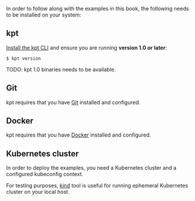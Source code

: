 In order to follow along with the examples in this book, the following needs to be installed on your
system:

## kpt

[Install the kpt CLI][install] and ensure you are running **version 1.0 or later**:

```shell
$ kpt version
```

TODO: kpt 1.0 binaries needs to be available.

## Git

kpt requires that you have [Git] installed and configured.

## Docker

kpt requires that you have [Docker] installed and configured.

## Kubernetes cluster

In order to deploy the examples, you need a Kubernetes cluster and a configured kubeconfig context.

For testing purposes, [kind] tool is useful for running ephemeral Kubernetes cluster on your local host.

[install]: /installation/
[docker]: https://docs.docker.com/get-docker/
[git]: https://git-scm.com/book/en/v2/Getting-Started-Installing-Git
[kind]: https://kind.sigs.k8s.io/docs/user/quick-start/

